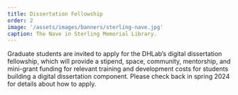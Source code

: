 ```yaml
---
title: Dissertation Fellowship
order: 2
image: '/assets/images/banners/sterling-nave.jpg'
caption: The Nave in Sterling Memorial Library.
---
```


Graduate students are invited to apply for the DHLab’s digital dissertation fellowship, which will provide a stipend, space, community, mentorship, and mini-grant funding for relevant training and development costs for students building a digital dissertation component. Please check back in spring 2024 for details about how to apply.
